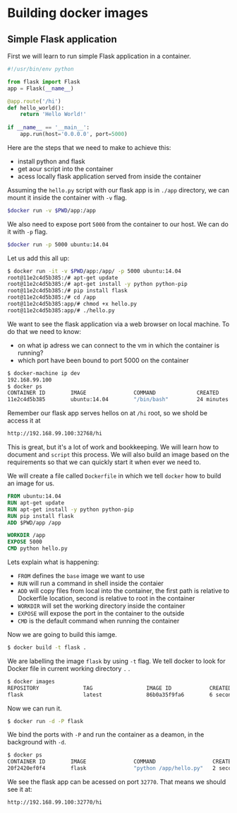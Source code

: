 # Building docker images

## Simple Flask application
First we will learn to run simple Flask application in a container.

```py
#!/usr/bin/env python

from flask import Flask
app = Flask(__name__)

@app.route('/hi')
def hello_world():
    return 'Hello World!'
    
if __name__ == '__main__':
    app.run(host='0.0.0.0', port=5000)
```

Here are the steps that we need to make to achieve this:
* install python and flask
* get aour script into the container
* acess locally flask application served from inside the container

Assuming the `hello.py` script with our flask app  is in `./app`
directory, we can mount it inside the container with `-v` flag.

```sh
$docker run -v $PWD/app:/app
```

We also need to expose port `5000` from the container to our host.
We can do it with `-p` flag.

```sh
$docker run -p 5000 ubuntu:14.04
```

Let us add this all up:
```sh
$ docker run -it -v $PWD/app:/app/ -p 5000 ubuntu:14.04
root@11e2c4d5b385:/# apt-get update
root@11e2c4d5b385:/# apt-get install -y python python-pip
root@11e2c4d5b385:/# pip install flask
root@11e2c4d5b385:/# cd /app
root@11e2c4d5b385:app/# chmod +x hello.py
root@11e2c4d5b385:app/# ./hello.py
```

We want to see the flask application via a web browser on local machine.
To do that we need to know:
* on what ip adress we can connect to the vm in which the container
  is running?
* which port have been bound to port 5000 on the container

```sh
$ docker-machine ip dev
192.168.99.100
$ docker ps
CONTAINER ID        IMAGE               COMMAND             CREATED             STATUS              PORTS                     NAMES
11e2c4d5b385        ubuntu:14.04        "/bin/bash"         24 minutes ago      Up 24 minutes       0.0.0.0:32768->5000/tcp   sick_swirles
```

Remember our flask app serves hellos on at `/hi` root, so we shold be access
it at
```sh
http://192.168.99.100:32768/hi
```

This is great, but it's a lot of work and bookkeeping. We will learn how to
document and `script` this process. We will also build an image based on
the requirements so that we can quickly start it when ever we need to.

We will create a file called `Dockerfile` in which we tell `docker` how to
build an image for us.

```Dockerfile
FROM ubuntu:14.04
RUN apt-get update
RUN apt-get install -y python python-pip
RUN pip install flask
ADD $PWD/app /app

WORKDIR /app
EXPOSE 5000
CMD python hello.py
```

Lets explain what is happening:
* `FROM` defines the `base` image we want to use
* `RUN` will run a command in shell inside the contaier
* `ADD` will copy files from local into the container,
  the first path is relative to Dockerfile location,
  second is relative to root in the container
* `WORKDIR` will set the working directory inside the container
* `EXPOSE` will expose the port in the container to the outside
* `CMD` is the default command when running the container

Now we are going to build this iamge.

```sh
$ docker build -t flask .
```
We are labelling the image `flask` by using `-t` flag.
We tell docker to look for Docker file in current working directory `.` . 

```sh
$ docker images
REPOSITORY              TAG                 IMAGE ID            CREATED             VIRTUAL SIZE
flask                   latest              86b0a35f9fa6        6 seconds ago       358.4 MB
```

Now we can run it.

```sh
$ docker run -d -P flask
```

We bind the ports with `-P` and run the container as a deamon,
in the background with `-d`.

```sh
$ docker ps
CONTAINER ID        IMAGE               COMMAND                  CREATED             STATUS              PORTS                     NAMES
20f2420ef0f4        flask               "python /app/hello.py"   2 seconds ago       Up 1 seconds        0.0.0.0:32770->5000/tcp   stupefied_yonath
```

We see the flask app can be acessed on port `32770`.
That means we should see it at:
```
http://192.168.99.100:32770/hi
```